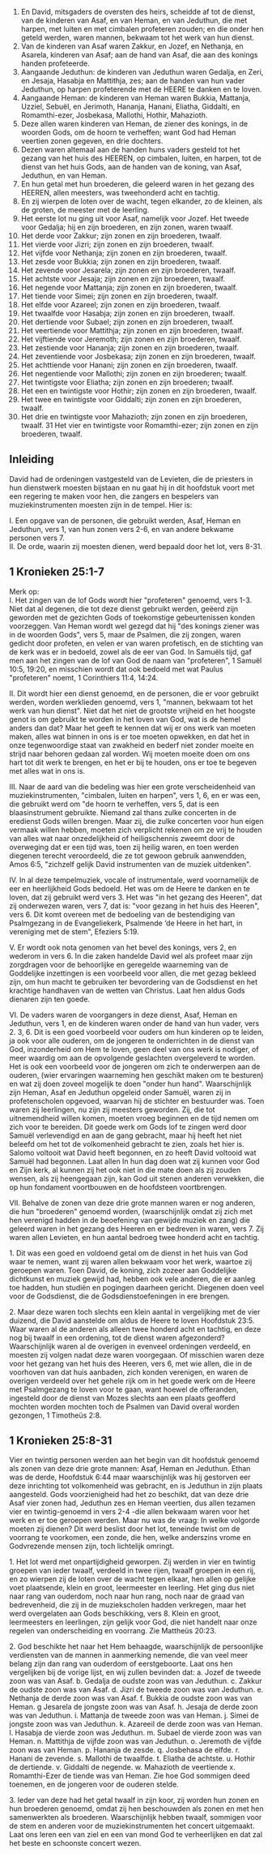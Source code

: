 1. En David, mitsgaders de oversten des heirs, scheidde af tot de dienst, van de kinderen van Asaf, en van Heman, en van Jeduthun, die met harpen, met luiten en met cimbalen profeteren zouden; en die onder hen geteld werden, waren mannen, bekwaam tot het werk van hun dienst. 
2. Van de kinderen van Asaf waren Zakkur, en Jozef, en Nethanja, en Asarela, kinderen van Asaf; aan de hand van Asaf, die aan des konings handen profeteerde. 
3. Aangaande Jeduthun: de kinderen van Jeduthun waren Gedalja, en Zeri, en Jesaja, Hasabja en Mattithja, zes; aan de handen van hun vader Jeduthun, op harpen profeterende met de HEERE te danken en te loven. 
4. Aangaande Heman: de kinderen van Heman waren Bukkia, Mattanja, Uzziel, Sebuël, en Jerimoth, Hananja, Hanani, Eliatha, Giddalti, en Romamthi-ezer, Josbekasa, Mallothi, Hothir, Mahazioth. 
5. Deze allen waren kinderen van Heman, de ziener des konings, in de woorden Gods, om de hoorn te verheffen; want God had Heman veertien zonen gegeven, en drie dochters. 
6. Dezen waren altemaal aan de handen huns vaders gesteld tot het gezang van het huis des HEEREN, op cimbalen, luiten, en harpen, tot de dienst van het huis Gods, aan de handen van de koning, van Asaf, Jeduthun, en van Heman. 
7. En hun getal met hun broederen, die geleerd waren in het gezang des HEEREN, allen meesters, was tweehonderd acht en tachtig.
8. En zij wierpen de loten over de wacht, tegen elkander, zo de kleinen, als de groten, de meester met de leerling. 
9. Het eerste lot nu ging uit voor Asaf, namelijk voor Jozef. Het tweede voor Gedalja; hij en zijn broederen, en zijn zonen, waren twaalf. 
10. Het derde voor Zakkur; zijn zonen en zijn broederen, twaalf. 
11. Het vierde voor Jizri; zijn zonen en zijn broederen, twaalf. 
12. Het vijfde voor Nethanja; zijn zonen en zijn broederen, twaalf. 
13. Het zesde voor Bukkia; zijn zonen en zijn broederen, twaalf. 
14. Het zevende voor Jesarela; zijn zonen en zijn broederen, twaalf. 
15. Het achtste voor Jesaja; zijn zonen en zijn broederen, twaalf. 
16. Het negende voor Mattanja; zijn zonen en zijn broederen, twaalf. 
17. Het tiende voor Simei; zijn zonen en zijn broederen, twaalf. 
18. Het elfde voor Azareel; zijn zonen en zijn broederen, twaalf. 
19. Het twaalfde voor Hasabja; zijn zonen en zijn broederen, twaalf. 
20. Het dertiende voor Subael; zijn zonen en zijn broederen, twaalf. 
21. Het veertiende voor Mattithja; zijn zonen en zijn broederen, twaalf. 
22. Het vijftiende voor Jeremoth; zijn zonen en zijn broederen, twaalf. 
23. Het zestiende voor Hananja; zijn zonen en zijn broederen, twaalf. 
24. Het zeventiende voor Josbekasa; zijn zonen en zijn broederen, twaalf. 
25. Het achttiende voor Hanani; zijn zonen en zijn broederen, twaalf. 
26. Het negentiende voor Mallothi; zijn zonen en zijn broederen; twaalf. 
27. Het twintigste voor Eliatha; zijn zonen en zijn broederen; twaalf. 
28. Het een en twintigste voor Hothir; zijn zonen en zijn broederen, twaalf. 
29. Het twee en twintigste voor Giddalti; zijn zonen en zijn broederen, twaalf. 
30. Het drie en twintigste voor Mahazioth; zijn zonen en zijn broederen, twaalf. 31 Het vier en twintigste voor Romamthi-ezer; zijn zonen en zijn broederen, twaalf.

## Inleiding

David had de ordeningen vastgesteld van de Levieten, die de priesters in hun dienstwerk moesten bijstaan en nu gaat hij in dit hoofdstuk voort met een regering te maken voor hen, die zangers en bespelers van muziekinstrumenten moesten zijn in de tempel. Hier is: 

I. Een opgave van de personen, die gebruikt werden, Asaf, Heman en Jeduthun, vers 1, van hun zonen vers 2-6, en van andere bekwame personen vers 7.  
II. De orde, waarin zij moesten dienen, werd bepaald door het lot, vers 8-31.  

## 1 Kronieken 25:1-7 

Merk op:  
I. Het zingen van de lof Gods wordt hier "profeteren" genoemd, vers 1-3. Niet dat al degenen, die tot deze dienst gebruikt werden, geëerd zijn geworden met de gezichten Gods of toekomstige gebeurtenissen konden voorzeggen. Van Heman wordt wel gezegd dat hij "des konings ziener was in de woorden Gods", vers 5, maar de Psalmen, die zij zongen, waren gedicht door profeten, en velen er van waren profetisch, en de stichting van de kerk was er in bedoeld, zowel als de eer van God. In Samuëls tijd, gaf men aan het zingen van de lof van God de naam van "profeteren", 1 Samuël 10:5, 19:20, en misschien wordt dat ook bedoeld met wat Paulus "profeteren" noemt, 1 Corinthiers 11:4, 14:24.

II. Dit wordt hier een dienst genoemd, en de personen, die er voor gebruikt werden, worden werklieden genoemd, vers 1, "mannen, bekwaam tot het werk van hun dienst". Niet dat het niet de grootste vrijheid en het hoogste genot is om gebruikt te worden in het loven van God, wat is de hemel anders dan dat? Maar het geeft te kennen dat wij er ons werk van moeten maken, alles wat binnen in ons is er toe moeten opwekken, en dat het in onze tegenwoordige staat van zwakheid en bederf niet zonder moeite en strijd naar behoren gedaan zal worden. Wij moeten moeite doen om ons hart tot dit werk te brengen, en het er bij te houden, ons er toe te begeven met alles wat in ons is.

III. Naar de aard van die bedeling was hier een grote verscheidenheid van muziekinstrumenten, "cimbalen, luiten en harpen", vers 1, 6, en er was een, die gebruikt werd om "de hoorn te verheffen, vers 5, dat is een blaasinstrument gebruikte. Niemand zal thans zulke concerten in de eredienst Gods willen brengen. Maar zij, die zulke concerten voor hun eigen vermaak willen hebben, moeten zich verplicht rekenen om ze vrij te houden van alles wat naar onzedelijkheid of heiligschennis zweemt door de overweging dat er een tijd was, toen zij heilig waren, en toen werden diegenen terecht veroordeeld, die ze tot gewoon gebruik aanwendden, Amos 6:5, "zichzelf gelijk David instrumenten van de muziek uitdenken".

IV. In al deze tempelmuziek, vocale of instrumentale, werd voornamelijk de eer en heerlijkheid Gods bedoeld. Het was om de Heere te danken en te loven, dat zij gebruikt werd vers 3. Het was "in het gezang des Heeren", dat zij onderwezen waren, vers 7, dat is: "voor gezang in het huis des Heeren", vers 6. Dit komt overeen met de bedoeling van de bestendiging van Psalmgezang in de Evangeliekerk, Psalmende ‘de Heere in het hart, in vereniging met de stem", Efeziers 5:19.

V. Er wordt ook nota genomen van het bevel des konings, vers 2, en wederom in vers 6. In die zaken handelde David wel als profeet maar zijn zorgdragen voor de behoorlijke en geregelde waarneming van de Goddelijke inzettingen is een voorbeeld voor allen, die met gezag bekleed zijn, om hun macht te gebruiken ter bevordering van de Godsdienst en het krachtige handhaven van de wetten van Christus. Laat hen aldus Gods dienaren zijn ten goede. 

VI. De vaders waren de voorgangers in deze dienst, Asaf, Heman en Jeduthun, vers 1, en de kinderen waren onder de hand van hun vader, vers 2. 3, 6. Dit is een goed voorbeeld voor ouders om hun kinderen op te leiden, ja ook voor alle ouderen, om de jongeren te onderrichten in de dienst van God, inzonderheid om Hem te loven, geen deel van ons werk is nodiger, of meer waardig om aan de opvolgende geslachten overgeleverd te worden. Het is ook een voorbeeld voor de jongeren om zich te onderwerpen aan de ouderen, (wier ervaringen waarneming hen geschikt maken om te besturen) en wat zij doen zoveel mogelijk te doen "onder hun hand". Waarschijnlijk zijn Heman, Asaf en Jeduthun opgeleid onder Samuël, waren zij in profetenscholen opgevoed, waarvan hij de stichter en bestuurder was. Toen waren zij leerlingen, nu zijn zij meesters geworden. Zij, die tot uitnemendheid willen komen, moeten vroeg beginnen en de tijd nemen om zich voor te bereiden. Dit goede werk om Gods lof te zingen werd door Samuël verlevendigd en aan de gang gebracht, maar hij heeft het niet beleefd om het tot de volkomenheid gebracht te zien, zoals het hier is. Salomo voltooit wat David heeft begonnen, en zo heeft David voltooid wat Samuël had begonnen. Laat allen In hun dag doen wat zij kunnen voor God en Zijn kerk, al kunnen zij het ook niet in die mate doen als zij zouden wensen, als zij heengegaan zijn, kan God uit stenen anderen verwekken, die op hun fondament voortbouwen en de hoofdsteen voortbrengen.

VII. Behalve de zonen van deze drie grote mannen waren er nog anderen, die hun "broederen" genoemd worden, (waarschijnlijk omdat zij zich met hen verenigd hadden in de beoefening van gewijde muziek en zang) die geleerd waren in het gezang des Heeren en er bedreven in waren, vers 7. Zij waren allen Levieten, en hun aantal bedroeg twee honderd acht en tachtig.

1\. Dit was een goed en voldoend getal om de dienst in het huis van God waar te nemen, want zij waren allen bekwaam voor het werk, waartoe zij geroepen waren. Toen David, de koning, zich zozeer aan Goddelijke dichtkunst en muziek gewijd had, hebben ook vele anderen, die er aanleg toe hadden, hun studiën en pogingen daarheen gericht. Diegenen doen veel voor de Godsdienst, die de Godsdienstoefeningen in ere brengen.

2\. Maar deze waren toch slechts een klein aantal in vergelijking met de vier duizend, die David aanstelde om aldus de Heere te loven Hoofdstuk 23:5. Waar waren al de anderen als alleen twee honderd acht en tachtig, en deze nog bij twaalf in een ordening, tot de dienst waren afgezonderd? Waarschijnlijk waren al de overigen in evenveel ordeningen verdeeld, en moesten zij volgen nadat deze waren voorgegaan. 
Of misschien waren deze voor het gezang van het huis des Heeren, vers 6, met wie allen, die in de voorhoven van dat huis aanbaden, zich konden verenigen, en waren de overigen verdeeld over het gehele rijk om in het goede werk om de Heere met Psalmgezang te loven voor te gaan, want hoewel de offeranden, ingesteld door de dienst van Mozes slechts aan een plaats geofferd mochten worden mochten toch de Psalmen van David overal worden gezongen, 1 Timotheüs 2:8. 

## 1 Kronieken 25:8-31 

Vier en twintig personen werden aan het begin van dit hoofdstuk genoemd als zonen van deze drie grote mannen: Asaf, Heman en Jeduthun. Ethan was de derde, Hoofdstuk 6:44 maar waarschijnlijk was hij gestorven eer deze inrichting tot volkomenheid was gebracht, en is Jeduthun in zijn plaats aangesteld. Gods voorzienigheid had het zo beschikt, dat van deze drie Asaf vier zonen had, Jeduthun zes en Heman veertien, dus allen tezamen vier en twintig-genoemd in vers 2-4 -die allen bekwaam waren voor het werk en er toe geroepen werden. Maar nu was de vraag: In welke volgorde moeten zij dienen? Dit werd beslist door het lot, teneinde twist om de voorrang te voorkomen, een zonde, die hen, welke anderszins vrome en Godvrezende mensen zijn, toch lichtelijk omringt.

1\. Het lot werd met onpartijdigheid geworpen. Zij werden in vier en twintig groepen van ieder twaalf, verdeeld in twee rijen, twaalf groepen in een rij, en zo wierpen zij de loten over de wacht tegen elkaar, hen allen op gelijke voet plaatsende, klein en groot, leermeester en leerling. Het ging dus niet naar rang van ouderdom, noch naar hun rang, noch naar de graad van bedrevenheid, die zij in de muziekscholen hadden verkregen, maar het werd overgelaten aan Gods beschikking, vers 8. Klein en groot, leermeesters en leerlingen, zijn gelijk voor God, die niet handelt naar onze regelen van onderscheiding en voorrang. Zie Mattheüs 20:23.

2\. God beschikte het naar het Hem behaagde, waarschijnlijk de persoonlijke verdiensten van de mannen in aanmerking nemende, die van veel meer belang zijn dan rang van ouderdom of eerstgeboorte. Laat ons hen vergelijken bij de vorige lijst, en wij zullen bevinden dat: 
a. Jozef de tweede zoon was van Asaf.
b. Gedalja de oudste zoon was van Jeduthun.
c. Zakkur de oudste zoon was van Asaf.
d. Jizri de tweede zoon was van Jeduthun.
e. Nethanja de derde zoon was van Asaf.
f. Bukkia de oudste zoon was van Heman. 
g Jesarela de jongste zoon was van Asaf.
h. Jesaja de derde zoon was van Jeduthun.
i. Mattanja de tweede zoon was van Heman. 
j. Simei de jongste zoon was van Jeduthun. 
k. Azareeil de derde zoon was van Heman. 
l. Hasabja de vierde zoon was Jeduthun. 
m. Subael de vierde zoon was van Heman. 
n. Mattithja de vijfde zoon was van Jeduthun. 
o. Jeremoth de vijfde zoon was van Heman. 
p. Hananja de zesde. 
q. Josbehasa de elfde. 
r. Hanani de zevende. 
s. Mallothi de twaalfde. 
t. Eliatha de achtste. 
u. Hothir de dertiende.
v. Giddalti de negende. 
w. Mahazioth de veertiende 
x. Romamthi-Ezer de tiende was van Heman. 
Zie hoe God sommigen deed toenemen, en de jongeren voor de ouderen stelde.

3\. Ieder van deze had het getal twaalf in zijn koor, zij worden hun zonen en hun broederen genoemd, omdat zij hen beschouwden als zonen en met hen samenwerkten als broederen. Waarschijnlijk hebben twaalf, sommigen voor de stem en anderen voor de muziekinstrumenten het concert uitgemaakt. Laat ons leren een van ziel en een van mond God te verheerlijken en dat zal het beste en schoonste concert wezen. 
 
